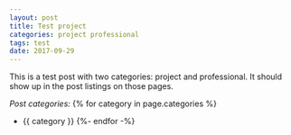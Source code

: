 ```yaml
---
layout: post
title: Test project
categories: project professional
tags: test
date: 2017-09-29
---
```

This is a test post with two categories: project and professional. It should show up in the post listings on those pages.

*Post categories:* 
{% for category in page.categories %}
- {{ category }}
{%- endfor -%}
